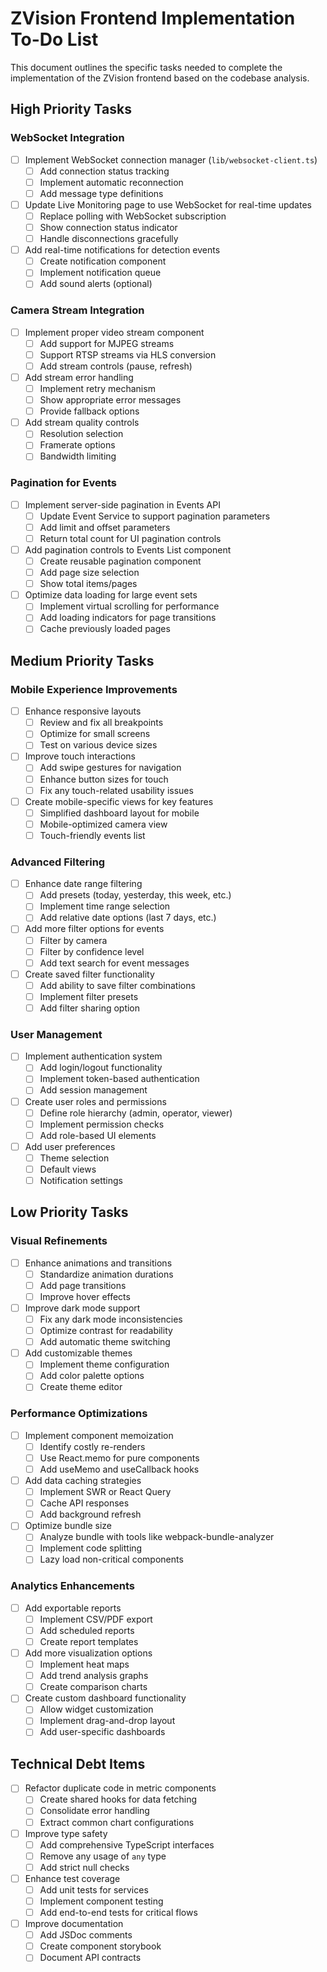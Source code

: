 # ZVision Frontend Implementation To-Do List

This document outlines the specific tasks needed to complete the implementation of the ZVision frontend based on the codebase analysis.

## High Priority Tasks

### WebSocket Integration

- [ ] Implement WebSocket connection manager (`lib/websocket-client.ts`)
  - [ ] Add connection status tracking
  - [ ] Implement automatic reconnection
  - [ ] Add message type definitions
- [ ] Update Live Monitoring page to use WebSocket for real-time updates
  - [ ] Replace polling with WebSocket subscription
  - [ ] Show connection status indicator
  - [ ] Handle disconnections gracefully
- [ ] Add real-time notifications for detection events
  - [ ] Create notification component
  - [ ] Implement notification queue
  - [ ] Add sound alerts (optional)

### Camera Stream Integration

- [ ] Implement proper video stream component
  - [ ] Add support for MJPEG streams
  - [ ] Support RTSP streams via HLS conversion
  - [ ] Add stream controls (pause, refresh)
- [ ] Add stream error handling
  - [ ] Implement retry mechanism
  - [ ] Show appropriate error messages
  - [ ] Provide fallback options
- [ ] Add stream quality controls
  - [ ] Resolution selection
  - [ ] Framerate options
  - [ ] Bandwidth limiting

### Pagination for Events

- [ ] Implement server-side pagination in Events API
  - [ ] Update Event Service to support pagination parameters
  - [ ] Add limit and offset parameters
  - [ ] Return total count for UI pagination controls
- [ ] Add pagination controls to Events List component
  - [ ] Create reusable pagination component
  - [ ] Add page size selection
  - [ ] Show total items/pages
- [ ] Optimize data loading for large event sets
  - [ ] Implement virtual scrolling for performance
  - [ ] Add loading indicators for page transitions
  - [ ] Cache previously loaded pages

## Medium Priority Tasks

### Mobile Experience Improvements

- [ ] Enhance responsive layouts
  - [ ] Review and fix all breakpoints
  - [ ] Optimize for small screens
  - [ ] Test on various device sizes
- [ ] Improve touch interactions
  - [ ] Add swipe gestures for navigation
  - [ ] Enhance button sizes for touch
  - [ ] Fix any touch-related usability issues
- [ ] Create mobile-specific views for key features
  - [ ] Simplified dashboard layout for mobile
  - [ ] Mobile-optimized camera view
  - [ ] Touch-friendly events list

### Advanced Filtering

- [ ] Enhance date range filtering
  - [ ] Add presets (today, yesterday, this week, etc.)
  - [ ] Implement time range selection
  - [ ] Add relative date options (last 7 days, etc.)
- [ ] Add more filter options for events
  - [ ] Filter by camera
  - [ ] Filter by confidence level
  - [ ] Add text search for event messages
- [ ] Create saved filter functionality
  - [ ] Add ability to save filter combinations
  - [ ] Implement filter presets
  - [ ] Add filter sharing option

### User Management

- [ ] Implement authentication system
  - [ ] Add login/logout functionality
  - [ ] Implement token-based authentication
  - [ ] Add session management
- [ ] Create user roles and permissions
  - [ ] Define role hierarchy (admin, operator, viewer)
  - [ ] Implement permission checks
  - [ ] Add role-based UI elements
- [ ] Add user preferences
  - [ ] Theme selection
  - [ ] Default views
  - [ ] Notification settings

## Low Priority Tasks

### Visual Refinements

- [ ] Enhance animations and transitions
  - [ ] Standardize animation durations
  - [ ] Add page transitions
  - [ ] Improve hover effects
- [ ] Improve dark mode support
  - [ ] Fix any dark mode inconsistencies
  - [ ] Optimize contrast for readability
  - [ ] Add automatic theme switching
- [ ] Add customizable themes
  - [ ] Implement theme configuration
  - [ ] Add color palette options
  - [ ] Create theme editor

### Performance Optimizations

- [ ] Implement component memoization
  - [ ] Identify costly re-renders
  - [ ] Use React.memo for pure components
  - [ ] Add useMemo and useCallback hooks
- [ ] Add data caching strategies
  - [ ] Implement SWR or React Query
  - [ ] Cache API responses
  - [ ] Add background refresh
- [ ] Optimize bundle size
  - [ ] Analyze bundle with tools like webpack-bundle-analyzer
  - [ ] Implement code splitting
  - [ ] Lazy load non-critical components

### Analytics Enhancements

- [ ] Add exportable reports
  - [ ] Implement CSV/PDF export
  - [ ] Add scheduled reports
  - [ ] Create report templates
- [ ] Add more visualization options
  - [ ] Implement heat maps
  - [ ] Add trend analysis graphs
  - [ ] Create comparison charts
- [ ] Create custom dashboard functionality
  - [ ] Allow widget customization
  - [ ] Implement drag-and-drop layout
  - [ ] Add user-specific dashboards

## Technical Debt Items

- [ ] Refactor duplicate code in metric components
  - [ ] Create shared hooks for data fetching
  - [ ] Consolidate error handling
  - [ ] Extract common chart configurations
- [ ] Improve type safety
  - [ ] Add comprehensive TypeScript interfaces
  - [ ] Remove any usage of `any` type
  - [ ] Add strict null checks
- [ ] Enhance test coverage
  - [ ] Add unit tests for services
  - [ ] Implement component testing
  - [ ] Add end-to-end tests for critical flows
- [ ] Improve documentation
  - [ ] Add JSDoc comments
  - [ ] Create component storybook
  - [ ] Document API contracts 